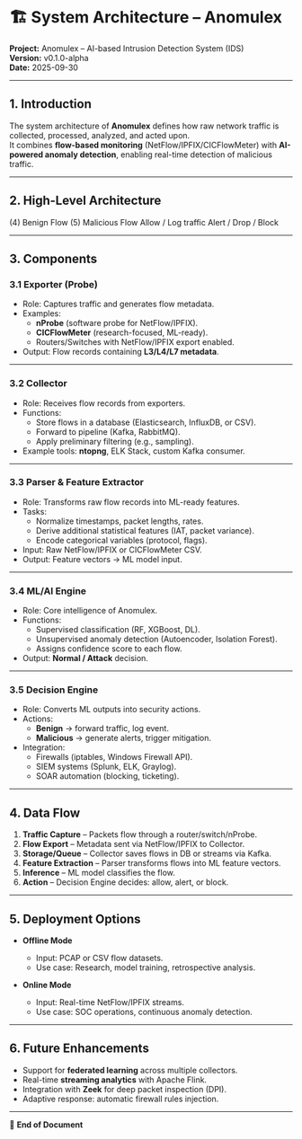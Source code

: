 # 🏗️ System Architecture – Anomulex
**Project:** Anomulex – AI-based Intrusion Detection System (IDS)  
**Version:** v0.1.0-alpha   
**Date:** 2025-09-30  

---

## 1. Introduction
The system architecture of **Anomulex** defines how raw network traffic is collected, processed, analyzed, and acted upon.  
It combines **flow-based monitoring** (NetFlow/IPFIX/CICFlowMeter) with **AI-powered anomaly detection**, enabling real-time detection of malicious traffic.  

---

## 2. High-Level Architecture

(4) Benign Flow (5) Malicious Flow
Allow / Log traffic Alert / Drop / Block


---

## 3. Components

### 3.1 Exporter (Probe)
- Role: Captures traffic and generates flow metadata.  
- Examples:  
  - **nProbe** (software probe for NetFlow/IPFIX).  
  - **CICFlowMeter** (research-focused, ML-ready).  
  - Routers/Switches with NetFlow/IPFIX export enabled.  
- Output: Flow records containing **L3/L4/L7 metadata**.  

---

### 3.2 Collector
- Role: Receives flow records from exporters.  
- Functions:  
  - Store flows in a database (Elasticsearch, InfluxDB, or CSV).  
  - Forward to pipeline (Kafka, RabbitMQ).  
  - Apply preliminary filtering (e.g., sampling).  
- Example tools: **ntopng**, ELK Stack, custom Kafka consumer.  

---

### 3.3 Parser & Feature Extractor
- Role: Transforms raw flow records into ML-ready features.  
- Tasks:  
  - Normalize timestamps, packet lengths, rates.  
  - Derive additional statistical features (IAT, packet variance).  
  - Encode categorical variables (protocol, flags).  
- Input: Raw NetFlow/IPFIX or CICFlowMeter CSV.  
- Output: Feature vectors → ML model input.  

---

### 3.4 ML/AI Engine
- Role: Core intelligence of Anomulex.  
- Functions:  
  - Supervised classification (RF, XGBoost, DL).  
  - Unsupervised anomaly detection (Autoencoder, Isolation Forest).  
  - Assigns confidence score to each flow.  
- Output: **Normal / Attack** decision.  

---

### 3.5 Decision Engine
- Role: Converts ML outputs into security actions.  
- Actions:  
  - **Benign** → forward traffic, log event.  
  - **Malicious** → generate alerts, trigger mitigation.  
- Integration:  
  - Firewalls (iptables, Windows Firewall API).  
  - SIEM systems (Splunk, ELK, Graylog).  
  - SOAR automation (blocking, ticketing).  

---

## 4. Data Flow
1. **Traffic Capture** – Packets flow through a router/switch/nProbe.  
2. **Flow Export** – Metadata sent via NetFlow/IPFIX to Collector.  
3. **Storage/Queue** – Collector saves flows in DB or streams via Kafka.  
4. **Feature Extraction** – Parser transforms flows into ML feature vectors.  
5. **Inference** – ML model classifies the flow.  
6. **Action** – Decision Engine decides: allow, alert, or block.  

---

## 5. Deployment Options

- **Offline Mode**  
  - Input: PCAP or CSV flow datasets.  
  - Use case: Research, model training, retrospective analysis.  

- **Online Mode**  
  - Input: Real-time NetFlow/IPFIX streams.  
  - Use case: SOC operations, continuous anomaly detection.  

---

## 6. Future Enhancements
- Support for **federated learning** across multiple collectors.  
- Real-time **streaming analytics** with Apache Flink.  
- Integration with **Zeek** for deep packet inspection (DPI).  
- Adaptive response: automatic firewall rules injection.  

---

📌 **End of Document**
